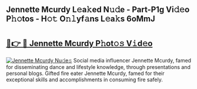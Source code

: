 ## Jennette Mcurdy L𝚎a𝚔ed N𝚞𝚍e - Part-P1g Vi𝚍𝚎o P𝚑𝚘tos - H𝚘𝚝 O𝚗𝚕yf𝚊ns L𝚎a𝚔s 6oMmJ

# <h2><a href="http://kf0h5qm.oniu.top/?m=Jennette+Mcurdy">🔗👉 🔴 Jennette Mcurdy P𝚑ot𝚘𝚜 V𝚒d𝚎o</a></h2>

[![Jennette Mcurdy Nu𝚍e𝚜](https://i.imgur.com/0qMVB7G.gif)](http://kf0h5qm.oniu.top/?m=Jennette+Mcurdy)
Social media influencer Jennette Mcurdy, famed for disseminating dance and lifestyle knowledge, through presentations and personal blogs. Gifted fire eater Jennette Mcurdy, famed for their exceptional skills and accomplishments in consuming fire safely.  
